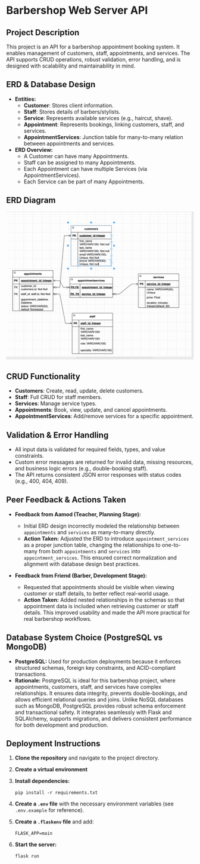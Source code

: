 # Barbershop Web Server API

## Project Description
This project is an API for a barbershop appointment booking system. It enables management of customers, staff, appointments, and services. The API supports CRUD operations, robust validation, error handling, and is designed with scalability and maintainability in mind.

## ERD & Database Design
- **Entities:**
  - **Customer**: Stores client information.
  - **Staff**: Stores details of barbers/stylists.
  - **Service**: Represents available services (e.g., haircut, shave).
  - **Appointment**: Represents bookings, linking customers, staff, and services.
  - **AppointmentServices**: Junction table for many-to-many relation between appointments and services.
- **ERD Overview:**
  - A Customer can have many Appointments.
  - Staff can be assigned to many Appointments.
  - Each Appointment can have multiple Services (via AppointmentServices).
  - Each Service can be part of many Appointments.

## ERD Diagram
![Barbershop ERD](images/Barbershop_API_ERD.png)

## CRUD Functionality
- **Customers**: Create, read, update, delete customers.
- **Staff**: Full CRUD for staff members.
- **Services**: Manage service types.
- **Appointments**: Book, view, update, and cancel appointments.
- **AppointmentServices**: Add/remove services for a specific appointment.

## Validation & Error Handling
- All input data is validated for required fields, types, and value constraints.
- Custom error messages are returned for invalid data, missing resources, and business logic errors (e.g., double-booking staff).
- The API returns consistent JSON error responses with status codes (e.g., 400, 404, 409).

## Peer Feedback & Actions Taken
- **Feedback from Aamod (Teacher, Planning Stage):**
  - Initial ERD design incorrectly modeled the relationship between `appointments` and `services` as many-to-many directly.  
  - **Action Taken:** Adjusted the ERD to introduce `appointment_services` as a proper junction table, changing the relationships to one-to-many from both `appointments` and `services` into `appointment_services`. This ensured correct normalization and alignment with database design best practices.

- **Feedback from Friend (Barber, Development Stage):**
  - Requested that appointments should be visible when viewing customer or staff details, to better reflect real-world usage.  
  - **Action Taken:** Added nested relationships in the schemas so that appointment data is included when retrieving customer or staff details. This improved usability and made the API more practical for real barbershop workflows.

## Database System Choice (PostgreSQL vs MongoDB)
- **PostgreSQL:** Used for production deployments because it enforces structured schemas, foreign key constraints, and ACID-compliant transactions.
- **Rationale:** PostgreSQL is ideal for this barbershop project, where appointments, customers, staff, and services have complex relationships. It ensures data integrity, prevents double-bookings, and allows efficient relational queries and joins. Unlike NoSQL databases such as MongoDB, PostgreSQL provides robust schema enforcement and transactional safety. It integrates seamlessly with Flask and SQLAlchemy, supports migrations, and delivers consistent performance for both development and production.

## Deployment Instructions
1. **Clone the repository** and navigate to the project directory.
2. **Create a virtual environment**
3. **Install dependencies:**
   ```
   pip install -r requirements.txt
   ```
4. **Create a `.env` file** with the necessary environment variables (see `.env.example` for reference).
5. **Create a `.flaskenv` file** and add:
   ```
   FLASK_APP=main
   ```

6. **Start the server:**
   ```
   flask run
   ```
